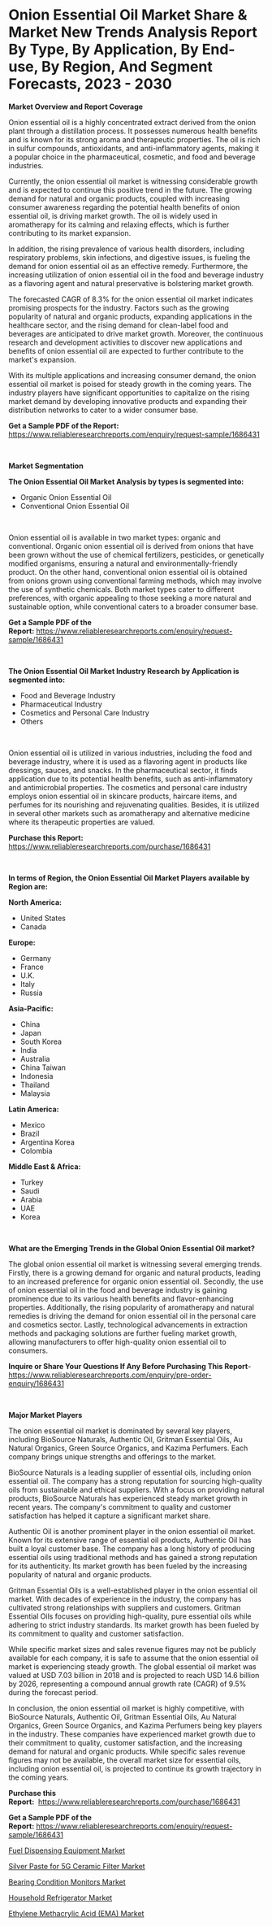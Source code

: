<p><h1>Onion Essential Oil Market Share & Market New Trends Analysis Report By Type, By Application, By End-use, By Region, And Segment Forecasts, 2023 - 2030</h1></p><p><strong>Market Overview and Report Coverage</strong></p>
<p><p>Onion essential oil is a highly concentrated extract derived from the onion plant through a distillation process. It possesses numerous health benefits and is known for its strong aroma and therapeutic properties. The oil is rich in sulfur compounds, antioxidants, and anti-inflammatory agents, making it a popular choice in the pharmaceutical, cosmetic, and food and beverage industries.</p><p>Currently, the onion essential oil market is witnessing considerable growth and is expected to continue this positive trend in the future. The growing demand for natural and organic products, coupled with increasing consumer awareness regarding the potential health benefits of onion essential oil, is driving market growth. The oil is widely used in aromatherapy for its calming and relaxing effects, which is further contributing to its market expansion.</p><p>In addition, the rising prevalence of various health disorders, including respiratory problems, skin infections, and digestive issues, is fueling the demand for onion essential oil as an effective remedy. Furthermore, the increasing utilization of onion essential oil in the food and beverage industry as a flavoring agent and natural preservative is bolstering market growth.</p><p>The forecasted CAGR of 8.3% for the onion essential oil market indicates promising prospects for the industry. Factors such as the growing popularity of natural and organic products, expanding applications in the healthcare sector, and the rising demand for clean-label food and beverages are anticipated to drive market growth. Moreover, the continuous research and development activities to discover new applications and benefits of onion essential oil are expected to further contribute to the market's expansion.</p><p>With its multiple applications and increasing consumer demand, the onion essential oil market is poised for steady growth in the coming years. The industry players have significant opportunities to capitalize on the rising market demand by developing innovative products and expanding their distribution networks to cater to a wider consumer base.</p></p>
<p><strong>Get a Sample PDF of the Report:</strong> <a href="https://www.reliableresearchreports.com/enquiry/request-sample/1686431">https://www.reliableresearchreports.com/enquiry/request-sample/1686431</a></p>
<p>&nbsp;</p>
<p><strong>Market Segmentation</strong></p>
<p><strong>The Onion Essential Oil Market Analysis by types is segmented into:</strong></p>
<p><ul><li>Organic Onion Essential Oil</li><li>Conventional Onion Essential Oil</li></ul></p>
<p>&nbsp;</p>
<p><p>Onion essential oil is available in two market types: organic and conventional. Organic onion essential oil is derived from onions that have been grown without the use of chemical fertilizers, pesticides, or genetically modified organisms, ensuring a natural and environmentally-friendly product. On the other hand, conventional onion essential oil is obtained from onions grown using conventional farming methods, which may involve the use of synthetic chemicals. Both market types cater to different preferences, with organic appealing to those seeking a more natural and sustainable option, while conventional caters to a broader consumer base.</p></p>
<p><strong>Get a Sample PDF of the Report:</strong>&nbsp;<a href="https://www.reliableresearchreports.com/enquiry/request-sample/1686431">https://www.reliableresearchreports.com/enquiry/request-sample/1686431</a></p>
<p>&nbsp;</p>
<p><strong>The Onion Essential Oil Market Industry Research by Application is segmented into:</strong></p>
<p><ul><li>Food and Beverage Industry</li><li>Pharmaceutical Industry</li><li>Cosmetics and Personal Care Industry</li><li>Others</li></ul></p>
<p>&nbsp;</p>
<p><p>Onion essential oil is utilized in various industries, including the food and beverage industry, where it is used as a flavoring agent in products like dressings, sauces, and snacks. In the pharmaceutical sector, it finds application due to its potential health benefits, such as anti-inflammatory and antimicrobial properties. The cosmetics and personal care industry employs onion essential oil in skincare products, haircare items, and perfumes for its nourishing and rejuvenating qualities. Besides, it is utilized in several other markets such as aromatherapy and alternative medicine where its therapeutic properties are valued.</p></p>
<p><strong>Purchase this Report:</strong>&nbsp; <a href="https://www.reliableresearchreports.com/purchase/1686431">https://www.reliableresearchreports.com/purchase/1686431</a></p>
<p>&nbsp;</p>
<p><strong>In terms of Region, the Onion Essential Oil Market Players available by Region are:</strong></p>
<p>
    <p> <strong> North America: </strong>
        <ul>
            <li>United States</li>
            <li>Canada</li>
        </ul>
        </p> 
    <p> <strong> Europe: </strong>
        <ul>
            <li>Germany</li>
            <li>France</li>
            <li>U.K.</li>
            <li>Italy</li>
            <li>Russia</li>
        </ul>
        </p> 
    <p> <strong> Asia-Pacific: </strong>
        <ul>
            <li>China</li>
            <li>Japan</li>
            <li>South Korea</li>
            <li>India</li>
            <li>Australia</li>
            <li>China Taiwan</li>
            <li>Indonesia</li>
            <li>Thailand</li>
            <li>Malaysia</li>
        </ul>
        </p> 
    <p> <strong> Latin America: </strong>
        <ul>
            <li>Mexico</li>
            <li>Brazil</li>
            <li>Argentina Korea</li>
            <li>Colombia</li>
        </ul>
        </p> 
    <p> <strong> Middle East & Africa: </strong>
        <ul>
            <li>Turkey</li>
            <li>Saudi</li>
            <li>Arabia</li>
            <li>UAE</li>
            <li>Korea</li>
        </ul>
    </p>
    </p>
<p>&nbsp;</p>
<p><strong>What are the Emerging Trends in the Global Onion Essential Oil market?</strong></p>
<p><p>The global onion essential oil market is witnessing several emerging trends. Firstly, there is a growing demand for organic and natural products, leading to an increased preference for organic onion essential oil. Secondly, the use of onion essential oil in the food and beverage industry is gaining prominence due to its various health benefits and flavor-enhancing properties. Additionally, the rising popularity of aromatherapy and natural remedies is driving the demand for onion essential oil in the personal care and cosmetics sector. Lastly, technological advancements in extraction methods and packaging solutions are further fueling market growth, allowing manufacturers to offer high-quality onion essential oil to consumers.</p></p>
<p><strong>Inquire or Share Your Questions If Any Before Purchasing This Report</strong>- <a href="https://www.reliableresearchreports.com/enquiry/pre-order-enquiry/1686431">https://www.reliableresearchreports.com/enquiry/pre-order-enquiry/1686431</a></p>
<p>&nbsp;</p>
<p><strong>Major Market Players</strong></p>
<p><p>The onion essential oil market is dominated by several key players, including BioSource Naturals, Authentic Oil, Gritman Essential Oils, Au Natural Organics, Green Source Organics, and Kazima Perfumers. Each company brings unique strengths and offerings to the market.</p><p>BioSource Naturals is a leading supplier of essential oils, including onion essential oil. The company has a strong reputation for sourcing high-quality oils from sustainable and ethical suppliers. With a focus on providing natural products, BioSource Naturals has experienced steady market growth in recent years. The company's commitment to quality and customer satisfaction has helped it capture a significant market share.</p><p>Authentic Oil is another prominent player in the onion essential oil market. Known for its extensive range of essential oil products, Authentic Oil has built a loyal customer base. The company has a long history of producing essential oils using traditional methods and has gained a strong reputation for its authenticity. Its market growth has been fueled by the increasing popularity of natural and organic products.</p><p>Gritman Essential Oils is a well-established player in the onion essential oil market. With decades of experience in the industry, the company has cultivated strong relationships with suppliers and customers. Gritman Essential Oils focuses on providing high-quality, pure essential oils while adhering to strict industry standards. Its market growth has been fueled by its commitment to quality and customer satisfaction.</p><p>While specific market sizes and sales revenue figures may not be publicly available for each company, it is safe to assume that the onion essential oil market is experiencing steady growth. The global essential oil market was valued at USD 7.03 billion in 2018 and is projected to reach USD 14.6 billion by 2026, representing a compound annual growth rate (CAGR) of 9.5% during the forecast period.</p><p>In conclusion, the onion essential oil market is highly competitive, with BioSource Naturals, Authentic Oil, Gritman Essential Oils, Au Natural Organics, Green Source Organics, and Kazima Perfumers being key players in the industry. These companies have experienced market growth due to their commitment to quality, customer satisfaction, and the increasing demand for natural and organic products. While specific sales revenue figures may not be available, the overall market size for essential oils, including onion essential oil, is projected to continue its growth trajectory in the coming years.</p></p>
<p><strong>Purchase this Report:</strong>&nbsp;&nbsp;<a href="https://www.reliableresearchreports.com/purchase/1686431">https://www.reliableresearchreports.com/purchase/1686431</a></p>
<p></p>
<p><strong>Get a Sample PDF of the Report:</strong>&nbsp;<a href="https://www.reliableresearchreports.com/enquiry/request-sample/1686431">https://www.reliableresearchreports.com/enquiry/request-sample/1686431</a></p>
<p><p><a href="https://github.com/prosalinda88/Market-Research-Report-List-1/blob/main/fuel-dispensing-equipment-market.md">Fuel Dispensing Equipment Market</a></p><p><a href="https://www.linkedin.com/pulse/silver-paste-5g-ceramic-filter-market-insights-players/">Silver Paste for 5G Ceramic Filter Market</a></p><p><a href="https://medium.com/@gabriellemcgrath66/bearing-condition-monitors-market-furnishes-information-on-market-share-market-trends-and-market-616f0840f3e9">Bearing Condition Monitors Market</a></p><p><a href="https://github.com/amae102299/Market-Research-Report-List-1/blob/main/household-refrigerator-market.md">Household Refrigerator Market</a></p><p><a href="https://www.linkedin.com/pulse/ethylene-methacrylic-acid-ema-market-research-report-provides/">Ethylene Methacrylic Acid (EMA) Market</a></p></p>